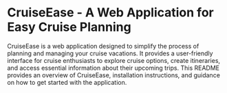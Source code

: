# CruiseEase - A Web Application for Easy Cruise Planning

CruiseEase is a web application designed to simplify the process of planning and managing your cruise vacations. It provides a user-friendly interface for cruise enthusiasts to explore cruise options, create itineraries, and access essential information about their upcoming trips. This README provides an overview of CruiseEase, installation instructions, and guidance on how to get started with the application.
